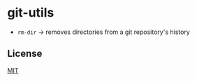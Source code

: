 # git-utils

* `rm-dir` -> removes directories from a git repository's history

## License
[MIT](LICENSE)
